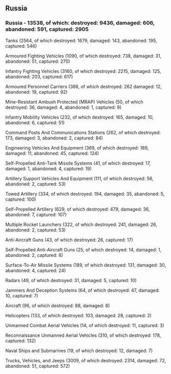 
 
 ## Russia
 
 ### Russia - 13538, of which: destroyed: 9436, damaged: 606, abandoned: 591, captured: 2905

 

 

 Tanks (2564, of which destroyed: 1679, damaged: 143, abandoned: 195, captured: 546)

 Armoured Fighting Vehicles (1090, of which destroyed: 738, damaged: 31, abandoned: 51, captured: 270)

 Infantry Fighting Vehicles (3160, of which destroyed: 2215, damaged: 125, abandoned: 203, captured: 617)

 Armoured Personnel Carriers (386, of which destroyed: 262 damaged: 12, abandoned: 19, captured: 92)

 Mine-Resistant Ambush Protected (MRAP) Vehicles (50, of which destroyed: 36, damaged: 4, abandoned: 1, captured: 9)

 Infantry Mobility Vehicles (232, of which destroyed: 165, damaged: 10, abandoned: 6, captured: 51)

 Command Posts And Communications Stations (262, of which destroyed: 173, damaged: 3, abandoned: 2, captured: 84)

 Engineering Vehicles And Equipment (369, of which destroyed: 189, damaged: 11, abandoned: 45, captured: 124)

 Self-Propelled Anti-Tank Missile Systems (41, of which destroyed: 17, damaged: 1, abandoned: 4, captured: 19)

 Artillery Support Vehicles And Equipment (111, of which destroyed: 56, abandoned: 2, captured: 53)

 Towed Artillery (334, of which destroyed: 194, damaged: 35, abandoned: 5, captured: 100)

 Self-Propelled Artillery (629, of which destroyed: 479, damaged: 36, abandoned: 7, captured: 107)

 Multiple Rocket Launchers (322, of which destroyed: 241, damaged: 26, abandoned: 2, captured: 53)

 Anti-Aircraft Guns (43, of which destroyed: 26, captured: 17)

 Self-Propelled Anti-Aircraft Guns (25, of which destroyed: 14, damaged: 1, abandoned: 2, captured: 8)

 Surface-To-Air Missile Systems (189, of which destroyed: 131, damaged: 30, abandoned: 4, captured: 24)

 Radars (49, of which destroyed: 31, damaged: 5, captured: 10)

 Jammers And Deception Systems (64, of which destroyed: 47, damaged: 10, captured: 7)

 Aircraft (96, of which destroyed: 88, damaged: 8)

 Helicopters (133, of which destroyed: 103, damaged: 28, captured: 2)

 Unmanned Combat Aerial Vehicles (14, of which destroyed: 11, captured: 3)

 Reconnaissance Unmanned Aerial Vehicles (310, of which destroyed: 178, captured: 132)

 Naval Ships and Submarines (19, of which destroyed: 12, damaged: 7)

 Trucks, Vehicles, and Jeeps (3009, of which destroyed: 2314, damaged: 72, abandoned: 51, captured: 572)


